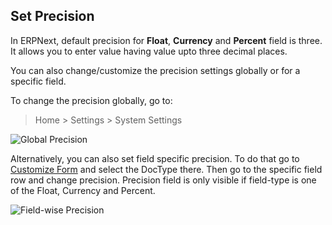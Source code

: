 ## Set Precision

In ERPNext, default precision for **Float**, **Currency** and **Percent** field is three. It allows you to enter value having value upto three decimal places.

You can also change/customize the precision settings globally or for a specific field.

To change the precision globally, go to:

> Home > Settings > System Settings

![Global Precision](https://docs.erpnext.com/files/customize-set-precision.png)

Alternatively, you can also set field specific precision. To do that go to [Customize Form](https://docs.erpnext.com/docs/v13/user/manual/en/customize-erpnext/customize-form) and select the DocType there. Then go to the specific field row and change precision. Precision field is only visible if field-type is one of the Float, Currency and Percent.

![Field-wise Precision](https://docs.erpnext.com/files/customize-set-precision-1.png)